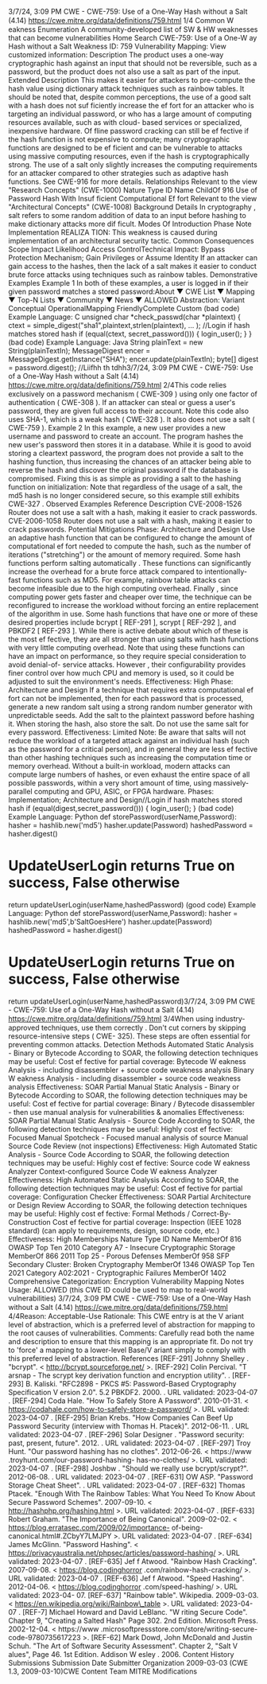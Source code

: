 3/7/24, 3:09 PM CWE - CWE-759: Use of a One-Way Hash without a Salt (4.14)
https://cwe.mitre.org/data/deﬁnitions/759.html 1/4
Common W eakness Enumeration
A community-developed list of SW & HW weaknesses that can become
vulnerabilities
Home Search
CWE-759: Use of a One-W ay Hash without a Salt
Weakness ID: 759
Vulnerability Mapping: 
View customized information:
 Description
The product uses a one-way cryptographic hash against an input that should not be reversible, such as a password, but the product
does not also use a salt as part of the input.
 Extended Description
This makes it easier for attackers to pre-compute the hash value using dictionary attack techniques such as rainbow tables.
It should be noted that, despite common perceptions, the use of a good salt with a hash does not suf ficiently increase the ef fort for an
attacker who is targeting an individual password, or who has a large amount of computing resources available, such as with cloud-
based services or specialized, inexpensive hardware. Of fline password cracking can still be ef fective if the hash function is not
expensive to compute; many cryptographic functions are designed to be ef ficient and can be vulnerable to attacks using massive
computing resources, even if the hash is cryptographically strong. The use of a salt only slightly increases the computing
requirements for an attacker compared to other strategies such as adaptive hash functions. See CWE-916 for more details.
 Relationships
 Relevant to the view "Research Concepts" (CWE-1000)
Nature Type ID Name
ChildOf 916 Use of Password Hash With Insuf ficient Computational Ef fort
 Relevant to the view "Architectural Concepts" (CWE-1008)
 Background Details
In cryptography , salt refers to some random addition of data to an input before hashing to make dictionary attacks more dif ficult.
 Modes Of Introduction
Phase Note
Implementation REALIZA TION: This weakness is caused during implementation of an architectural security tactic.
 Common Consequences
Scope Impact Likelihood
Access ControlTechnical Impact: Bypass Protection Mechanism; Gain Privileges or Assume Identity
If an attacker can gain access to the hashes, then the lack of a salt makes it easier to conduct brute
force attacks using techniques such as rainbow tables.
 Demonstrative Examples
Example 1
In both of these examples, a user is logged in if their given password matches a stored password:About ▼ CWE List ▼ Mapping ▼ Top-N Lists ▼ Community ▼ News ▼
ALLOWED
Abstraction: Variant
Conceptual OperationalMapping
FriendlyComplete Custom
(bad code) Example Language: C 
unsigned char \*check\_passwd(char \*plaintext) {
ctext = simple\_digest("sha1",plaintext,strlen(plaintext), ... );
//Login if hash matches stored hash
if (equal(ctext, secret\_password())) {
login\_user();
}
}
(bad code) Example Language: Java 
String plainText = new String(plainTextIn);
MessageDigest encer = MessageDigest.getInstance("SHA");
encer.update(plainTextIn);
byte[] digest = password.digest();
//Liifhh th tdhh3/7/24, 3:09 PM CWE - CWE-759: Use of a One-Way Hash without a Salt (4.14)
https://cwe.mitre.org/data/deﬁnitions/759.html 2/4This code relies exclusively on a password mechanism ( CWE-309 ) using only one factor of authentication ( CWE-308 ). If an attacker
can steal or guess a user's password, they are given full access to their account. Note this code also uses SHA-1, which is a weak
hash ( CWE-328 ). It also does not use a salt ( CWE-759 ).
Example 2
In this example, a new user provides a new username and password to create an account. The program hashes the new user's
password then stores it in a database.
While it is good to avoid storing a cleartext password, the program does not provide a salt to the hashing function, thus increasing the
chances of an attacker being able to reverse the hash and discover the original password if the database is compromised.
Fixing this is as simple as providing a salt to the hashing function on initialization:
Note that regardless of the usage of a salt, the md5 hash is no longer considered secure, so this example still exhibits CWE-327 .
 Observed Examples
Reference Description
CVE-2008-1526 Router does not use a salt with a hash, making it easier to crack passwords.
CVE-2006-1058 Router does not use a salt with a hash, making it easier to crack passwords.
 Potential Mitigations
Phase: Architecture and Design
Use an adaptive hash function that can be configured to change the amount of computational ef fort needed to compute the
hash, such as the number of iterations ("stretching") or the amount of memory required. Some hash functions perform salting
automatically . These functions can significantly increase the overhead for a brute force attack compared to intentionally-fast
functions such as MD5. For example, rainbow table attacks can become infeasible due to the high computing overhead. Finally ,
since computing power gets faster and cheaper over time, the technique can be reconfigured to increase the workload without
forcing an entire replacement of the algorithm in use.
Some hash functions that have one or more of these desired properties include bcrypt [ REF-291 ], scrypt [ REF-292 ], and
PBKDF2 [ REF-293 ]. While there is active debate about which of these is the most ef fective, they are all stronger than using salts
with hash functions with very little computing overhead.
Note that using these functions can have an impact on performance, so they require special consideration to avoid denial-of-
service attacks. However , their configurability provides finer control over how much CPU and memory is used, so it could be
adjusted to suit the environment's needs.
Effectiveness: High
Phase: Architecture and Design
If a technique that requires extra computational ef fort can not be implemented, then for each password that is processed,
generate a new random salt using a strong random number generator with unpredictable seeds. Add the salt to the plaintext
password before hashing it. When storing the hash, also store the salt. Do not use the same salt for every password.
Effectiveness: Limited
Note: Be aware that salts will not reduce the workload of a targeted attack against an individual hash (such as the password for a
critical person), and in general they are less ef fective than other hashing techniques such as increasing the computation time or
memory overhead. Without a built-in workload, modern attacks can compute large numbers of hashes, or even exhaust the
entire space of all possible passwords, within a very short amount of time, using massively-parallel computing and GPU, ASIC,
or FPGA hardware.
Phases: Implementation; Architecture and Design//Login if hash matches stored hash
if (equal(digest,secret\_password())) {
login\_user();
}
(bad code) Example Language: Python 
def storePassword(userName,Password):
hasher = hashlib.new('md5')
hasher.update(Password)
hashedPassword = hasher.digest()
# UpdateUserLogin returns True on success, False otherwise
return updateUserLogin(userName,hashedPassword)
(good code) Example Language: Python 
def storePassword(userName,Password):
hasher = hashlib.new('md5',b'SaltGoesHere')
hasher.update(Password)
hashedPassword = hasher.digest()
# UpdateUserLogin returns True on success, False otherwise
return updateUserLogin(userName,hashedPassword)3/7/24, 3:09 PM CWE - CWE-759: Use of a One-Way Hash without a Salt (4.14)
https://cwe.mitre.org/data/deﬁnitions/759.html 3/4When using industry-approved techniques, use them correctly . Don't cut corners by skipping resource-intensive steps ( CWE-
325). These steps are often essential for preventing common attacks.
 Detection Methods
Automated Static Analysis - Binary or Bytecode
According to SOAR, the following detection techniques may be useful:
Cost ef fective for partial coverage:
Bytecode W eakness Analysis - including disassembler + source code weakness analysis
Binary W eakness Analysis - including disassembler + source code weakness analysis
Effectiveness: SOAR Partial
Manual Static Analysis - Binary or Bytecode
According to SOAR, the following detection techniques may be useful:
Cost ef fective for partial coverage:
Binary / Bytecode disassembler - then use manual analysis for vulnerabilities & anomalies
Effectiveness: SOAR Partial
Manual Static Analysis - Source Code
According to SOAR, the following detection techniques may be useful:
Highly cost ef fective:
Focused Manual Spotcheck - Focused manual analysis of source
Manual Source Code Review (not inspections)
Effectiveness: High
Automated Static Analysis - Source Code
According to SOAR, the following detection techniques may be useful:
Highly cost ef fective:
Source code W eakness Analyzer
Context-configured Source Code W eakness Analyzer
Effectiveness: High
Automated Static Analysis
According to SOAR, the following detection techniques may be useful:
Cost ef fective for partial coverage:
Configuration Checker
Effectiveness: SOAR Partial
Architecture or Design Review
According to SOAR, the following detection techniques may be useful:
Highly cost ef fective:
Formal Methods / Correct-By-Construction
Cost ef fective for partial coverage:
Inspection (IEEE 1028 standard) (can apply to requirements, design, source code, etc.)
Effectiveness: High
 Memberships
Nature Type ID Name
MemberOf 816 OWASP Top Ten 2010 Category A7 - Insecure Cryptographic Storage
MemberOf 866 2011 Top 25 - Porous Defenses
MemberOf 958 SFP Secondary Cluster: Broken Cryptography
MemberOf 1346 OWASP Top Ten 2021 Category A02:2021 - Cryptographic Failures
MemberOf 1402 Comprehensive Categorization: Encryption
 Vulnerability Mapping Notes
Usage: ALLOWED (this CWE ID could be used to map to real-world vulnerabilities)
3/7/24, 3:09 PM CWE - CWE-759: Use of a One-Way Hash without a Salt (4.14)
https://cwe.mitre.org/data/deﬁnitions/759.html 4/4Reason: Acceptable-Use
Rationale:
This CWE entry is at the V ariant level of abstraction, which is a preferred level of abstraction for mapping to the root causes of
vulnerabilities.
Comments:
Carefully read both the name and description to ensure that this mapping is an appropriate fit. Do not try to 'force' a mapping to a
lower-level Base/V ariant simply to comply with this preferred level of abstraction.
 References
[REF-291] Johnny Shelley . "bcrypt". < http://bcrypt.sourceforge.net/ >.
[REF-292] Colin Percival. "T arsnap - The scrypt key derivation function and encryption utility".
.
[REF-293] B. Kaliski. "RFC2898 - PKCS #5: Password-Based Cryptography Specification V ersion 2.0". 5.2 PBKDF2. 2000.
. URL validated: 2023-04-07 .
[REF-294] Coda Hale. "How To Safely Store A Password". 2010-01-31. < https://codahale.com/how-to-safely-store-a-password/ >.
URL validated: 2023-04-07 .
[REF-295] Brian Krebs. "How Companies Can Beef Up Password Security (interview with Thomas H. Ptacek)". 2012-06-11.
. URL validated: 2023-04-07 .
[REF-296] Solar Designer . "Password security: past, present, future". 2012.
. URL validated: 2023-04-07 .
[REF-297] Troy Hunt. "Our password hashing has no clothes". 2012-06-26. < https://www .troyhunt.com/our-password-hashing-
has-no-clothes/ >. URL validated: 2023-04-07 .
[REF-298] Joshbw . "Should we really use bcrypt/scrypt?". 2012-06-08.
. URL
validated: 2023-04-07 .
[REF-631] OW ASP. "Password Storage Cheat Sheet".
. URL validated: 2023-04-07 .
[REF-632] Thomas Ptacek. "Enough With The Rainbow Tables: What You Need To Know About Secure Password Schemes".
2007-09-10. < http://hashphp.org/hashing.html >. URL validated: 2023-04-07 .
[REF-633] Robert Graham. "The Importance of Being Canonical". 2009-02-02. < https://blog.erratasec.com/2009/02/importance-
of-being-canonical.html#.ZCbyY7LMJPY >. URL validated: 2023-04-07 .
[REF-634] James McGlinn. "Password Hashing". < https://privacyaustralia.net/phpsec/articles/password-hashing/ >. URL validated:
2023-04-07 .
[REF-635] Jef f Atwood. "Rainbow Hash Cracking". 2007-09-08. < https://blog.codinghorror .com/rainbow-hash-cracking/ >. URL
validated: 2023-04-07 .
[REF-636] Jef f Atwood. "Speed Hashing". 2012-04-06. < https://blog.codinghorror .com/speed-hashing/ >. URL validated: 2023-04-
07.
[REF-637] "Rainbow table". Wikipedia. 2009-03-03. < https://en.wikipedia.org/wiki/Rainbow\_table >. URL validated: 2023-04-07 .
[REF-7] Michael Howard and David LeBlanc. "W riting Secure Code". Chapter 9, "Creating a Salted Hash" Page 302. 2nd Edition.
Microsoft Press. 2002-12-04. < https://www .microsoftpressstore.com/store/writing-secure-code-9780735617223 >.
[REF-62] Mark Dowd, John McDonald and Justin Schuh. "The Art of Software Security Assessment". Chapter 2, "Salt V alues",
Page 46. 1st Edition. Addison W esley . 2006.
 Content History
 Submissions
Submission Date Submitter Organization
2009-03-03
(CWE 1.3, 2009-03-10)CWE Content Team MITRE
 Modifications
